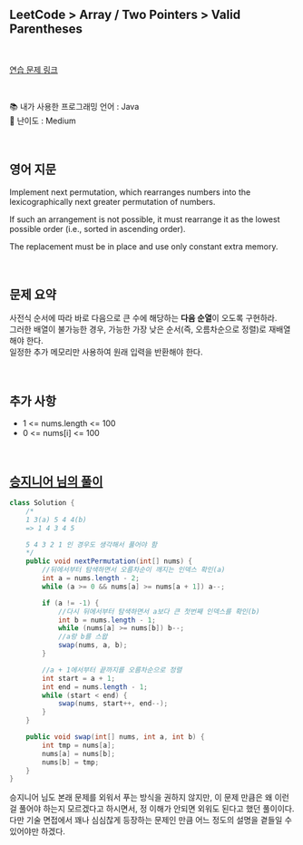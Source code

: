 ## **LeetCode > Array / Two Pointers > Valid Parentheses**

</br>

[연습 문제 링크](https://leetcode.com/problems/valid-parentheses/)

</br>

:books: 내가 사용한 프로그래밍 언어 : Java  
:roller_coaster: 난이도 : Medium

</br>

## 영어 지문

Implement next permutation, which rearranges numbers into the lexicographically next greater permutation of numbers.

If such an arrangement is not possible, it must rearrange it as the lowest possible order (i.e., sorted in ascending order).

The replacement must be in place and use only constant extra memory.

</br>

## 문제 요약

사전식 순서에 따라 바로 다음으로 큰 수에 해당하는 **다음 순열**이 오도록 구현하라.  
그러한 배열이 불가능한 경우, 가능한 가장 낮은 순서(즉, 오름차순으로 정렬)로 재배열해야 한다.  
일정한 추가 메모리만 사용하여 원래 입력을 반환해야 한다.

</br>

## 추가 사항

- 1 <= nums.length <= 100
- 0 <= nums[i] <= 100

</br>

## [승지니어 님의 풀이](https://www.youtube.com/watch?v=mbOl9qPedDo&ab_channel=%EC%8A%B9%EC%A7%80%EB%8B%88%EC%96%B4Sengineer)

```java
class Solution {
    /*
    1 3(a) 5 4 4(b)
    => 1 4 3 4 5

    5 4 3 2 1 인 경우도 생각해서 풀어야 함
    */
    public void nextPermutation(int[] nums) {
        //뒤에서부터 탐색하면서 오름차순이 깨지는 인덱스 확인(a)
        int a = nums.length - 2;
        while (a >= 0 && nums[a] >= nums[a + 1]) a--;

        if (a != -1) {
            //다시 뒤에서부터 탐색하면서 a보다 큰 첫번째 인덱스를 확인(b)
            int b = nums.length - 1;
            while (nums[a] >= nums[b]) b--;
            //a랑 b를 스왑
            swap(nums, a, b);
        }

        //a + 1에서부터 끝까지를 오름차순으로 정렬
        int start = a + 1;
        int end = nums.length - 1;
        while (start < end) {
            swap(nums, start++, end--);
        }
    }

    public void swap(int[] nums, int a, int b) {
        int tmp = nums[a];
        nums[a] = nums[b];
        nums[b] = tmp;
    }
}

```

승지니어 님도 본래 문제를 외워서 푸는 방식을 권하지 않지만, 이 문제 만큼은 왜 이런걸 풀어야 하는지 모르겠다고 하시면서, 정 이해가 안되면 외워도 된다고 했던 풀이이다.  
다만 기술 면접에서 꽤나 심심찮게 등장하는 문제인 만큼 어느 정도의 설명을 곁들일 수 있어야만 하겠다.
